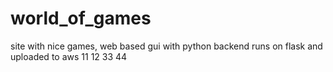 # world_of_games
site with nice games, web based gui with python backend runs on flask and uploaded to aws
11
12
33
44
